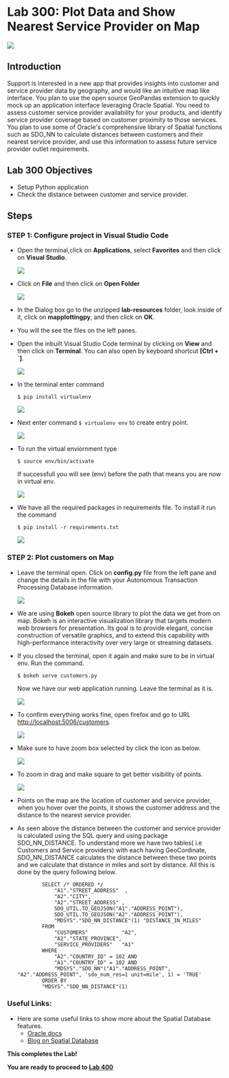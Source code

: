 # Lab 300: Plot Data and Show Nearest Service Provider on Map

  ![](images/100/Title.png)

## Introduction

Support is interested in a new app that provides insights into customer and service provider data by geography, and would like an intuitive map like interface.  You plan to use the open source GeoPandas extension to quickly mock up an application interface leveraging Oracle Spatial.  You need to assess customer service provider availability for your products, and identify service provider coverage based on customer proximity to those services.  You plan to use some of Oracle's comprehensive library of Spatial functions such as SDO_NN to calculate distances between customers and their nearest service provider, and use this information to assess future service provider outlet requirements.

## Lab 300 Objectives

- Setup Python application 
- Check the distance between customer and service provider.

## Steps


### **STEP 1:** Configure project in Visual Studio Code

- Open the terminal,click on **Applications**, select **Favorites** and then click on **Visual Studio**.

    ![](images/200/1-1.png)

- Click on **File** and then click on **Open Folder** 

    ![](images/200/1.png)

-  In the Dialog box go to the unzipped **lab-resources** folder, look inside of it, click on **mapplottingpy**, and then click on **OK**.

- You will the see the files on the left panes.

- Open the inbuilt Visual Studio Code terminal by clicking on **View** and then click on **Terminal**. You can also open by keyboard shortcut **[Ctrl + `]**.

    ![](images/200/4.png)

- In the terminal enter command 

    `$ pip install virtualenv`

    ![](images/200/5.png)

- Next enter command `$ virtualenv env` to create entry point.

    ![](images/200/6.png)

- To run the virtual enviornment type

    `$ source env/bin/activate`
    
    If successfull you will see (env) before the path that means you are now in virtual env.

    ![](images/200/7.png)

- We have all the required packages in requirements file. To install it run the command

    `$ pip install -r requirements.txt`

    ![](images/200/8.png)


### **STEP 2:** Plot customers on Map

- Leave the terminal open. Click on **config.py** file from the left pane and change the details in the file with your Autonomous Transaction Processing Database information.

    ![](images/200/9.png)

- We are using **Bokeh** open source library to plot the data we get from  on map. Bokeh is an interactive visualization library that targets modern web browsers for presentation. Its goal is to provide elegant, concise construction of versatile graphics, and to extend this capability with high-performance interactivity over very large or streaming datasets.

- If you closed the terminal, open it again and make sure to be in virtual env. Run the command.
    
    `$ bokeh serve customers.py`
    
    Now we have our web application running. Leave the terminal as it is.

    ![](images/300/3.png)

- To confirm everything works fine, open firefox and go to URL [http://localhost:5006/customers](http://localhost:5006/customers).
    
    ![](images/300/1.png)

- Make sure to have zoom box selected by click the icon as below.

    ![](images/300/2.png)

- To zoom in drag and make square to get  better visibility of points.

    ![](images/300/map.gif)

- Points on the map are the location of customer and service provider, when you hover over the points, it shows the customer address and the distance to the nearest service provider.

-  As seen above the distance between the customer and service provider is calculated using the SQL query and using package SDO_NN_DISTANCE. To understand more we have two tables( i.e Customers and Service providers) with each having GeoCordinate, SDO_NN_DISTANCE calculates the distance between these two points and we calculate that distance in miles and sort by distance. All this is done by the query following below.

    ``` 
            SELECT /* ORDERED */
                "A1"."STREET_ADDRESS"  ,
                "A2"."CITY",
                "A2"."STREET_ADDRESS" ,
                SDO_UTIL.TO_GEOJSON("A1"."ADDRESS_POINT"),
                SDO_UTIL.TO_GEOJSON("A2"."ADDRESS_POINT"),
                "MDSYS"."SDO_NN_DISTANCE"(1) "DISTANCE_IN_MILES"
            FROM
                "CUSTOMERS"           "A2",
                "A2"."STATE_PROVINCE",
                "SERVICE_PROVIDERS"   "A1"
            WHERE
                "A2"."COUNTRY_ID" = 102 AND 
                "A1"."COUNTRY_ID" = 102 AND
                "MDSYS"."SDO_NN"("A1"."ADDRESS_POINT", "A2"."ADDRESS_POINT", 'sdo_num_res=1 unit=mile', 1) = 'TRUE'
            ORDER BY
            "MDSYS"."SDO_NN_DISTANCE"(1)
    ```

### **Useful Links:**
- Here are some useful links to show more about the Spatial Database features.
    - [Oracle docs](https://docs.oracle.com/database/121/SPATL/sdo_nn.htm#SPATL1032)
    - [Blog on Spatial Database](https://blogs.oracle.com/oraclespatial/spatial-with-python-and-geopandas-made-easy-with-cx_oracle)


**This completes the Lab!**

**You are ready to proceed to [Lab 400](LabGuide400.md)**